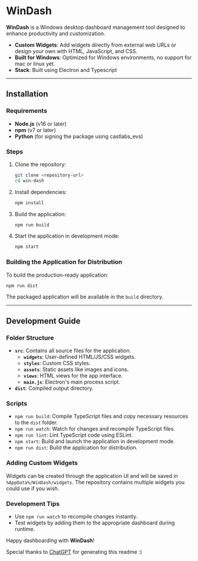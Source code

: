 
# WinDash

**WinDash** is a Windows desktop dashboard management tool designed to enhance productivity and customization.

- **Custom Widgets**: Add widgets directly from external web URLs or design your own with HTML, JavaScript, and CSS.
- **Built for Windows**: Optimized for Windows environments, no support for mac or linux yet.
- **Stack**: Built using Electron and Typescript

---

## Installation

### Requirements
- **Node.js** (v16 or later)
- **npm** (v7 or later)
- **Python** (for signing the package using castlabs_evs)

### Steps
1. Clone the repository:
   ```bash
   git clone <repository-url>
   cd win-dash
   ```
2. Install dependencies:
   ```bash
   npm install
   ```
3. Build the application:
   ```bash
   npm run build
   ```
4. Start the application in development mode:
   ```bash
   npm start
   ```

### Building the Application for Distribution
To build the production-ready application:
```bash
npm run dist
```
The packaged application will be available in the `build` directory.

---

## Development Guide

### Folder Structure
- **`src`**: Contains all source files for the application.
  - **`widgets`**: User-defined HTML/JS/CSS widgets.
  - **`styles`**: Custom CSS styles.
  - **`assets`**: Static assets like images and icons.
  - **`views`**: HTML views for the app interface.
  - **`main.js`**: Electron's main process script.
- **`dist`**: Compiled output directory.

### Scripts
- `npm run build`: Compile TypeScript files and copy necessary resources to the `dist` folder.
- `npm run watch`: Watch for changes and recompile TypeScript files.
- `npm run lint`: Lint TypeScript code using ESLint.
- `npm start`: Build and launch the application in development mode.
- `npm run dist`: Build the application for distribution.

### Adding Custom Widgets
Widgets can be created through the application UI and will be saved in `%AppData%/WinDash/widgets`. The repository contains multiple widgets you could use if you wish.

### Development Tips
- Use `npm run watch` to recompile changes instantly.
- Test widgets by adding them to the appropriate dashboard during runtime.

Happy dashboarding with **WinDash**!

Special thanks to [ChatGPT](https://chatgpt.com/) for generating this readme :) 
```
